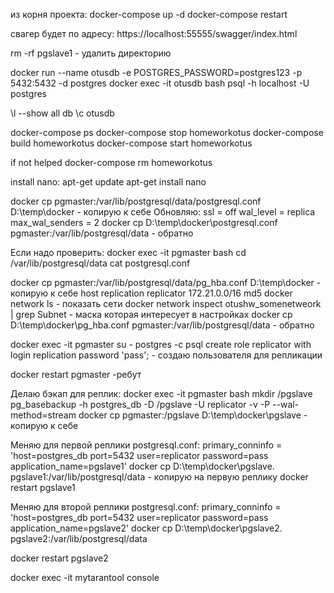 ﻿из корня проекта:
docker-compose up -d
docker-compose restart

свагер будет по адресу:
https://localhost:55555/swagger/index.html

rm -rf pgslave1 - удалить директорию

docker run --name otusdb -e POSTGRES_PASSWORD=postgres123 -p 5432:5432 -d postgres
docker exec -it otusdb bash
psql -h localhost -U postgres

\l --show all db
\c otusdb

docker-compose ps
docker-compose stop homeworkotus
docker-compose build homeworkotus
docker-compose start homeworkotus

if not helped
docker-compose rm homeworkotus

install nano:
apt-get update
apt-get install nano

docker cp pgmaster:/var/lib/postgresql/data/postgresql.conf D:\temp\docker - копирую к себе
Обновляю:
	ssl = off
	wal_level = replica
	max_wal_senders = 2
docker cp D:\temp\docker\postgresql.conf pgmaster:/var/lib/postgresql/data - обратно

Если надо проверить:
docker exec -it pgmaster bash
cd /var/lib/postgresql/data
cat postgresql.conf

docker cp pgmaster:/var/lib/postgresql/data/pg_hba.conf D:\temp\docker - копирую к себе
host    replication     replicator 	172.21.0.0/16	md5
	docker network ls - показать сети
	docker network inspect otushw_somenetweork | grep Subnet - маска которая интересует в настройках
docker cp D:\temp\docker\pg_hba.conf pgmaster:/var/lib/postgresql/data - обратно

docker exec -it pgmaster su - postgres -c psql
create role replicator with login replication password 'pass'; - создаю пользователя для репликации

docker restart pgmaster -ребут

Делаю бэкап для реплик:
docker exec -it pgmaster bash
mkdir /pgslave
pg_basebackup -h postgres_db -D /pgslave -U replicator -v -P --wal-method=stream
docker cp pgmaster:/pgslave D:\temp\docker\pgslave - копирую к себе

Меняю для первой реплики postgresql.conf:
	primary_conninfo = 'host=postgres_db port=5432 user=replicator password=pass application_name=pgslave1'
docker cp D:\temp\docker\pgslave\. pgslave1:/var/lib/postgresql/data - копирую на первую реплику
docker restart pgslave1

Меняю для второй реплики postgresql.conf:
	primary_conninfo = 'host=postgres_db port=5432 user=replicator password=pass application_name=pgslave2'
docker cp D:\temp\docker\pgslave2\. pgslave2:/var/lib/postgresql/data

docker restart pgslave2


docker exec -it mytarantool console
